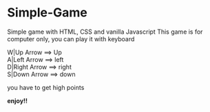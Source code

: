 # Simple-Game
Simple game with HTML, CSS and vanilla Javascript 
This game is for computer only, you can play it with keyboard<br/>

W|Up Arrow ==> Up <br/>
A|Left Arrow ==> left<br/>
D|Right Arrow ==> right<br/>
S|Down Arrow ==> down<br/>

you have to get high points<br/>

<strong>enjoy!!</strong>
